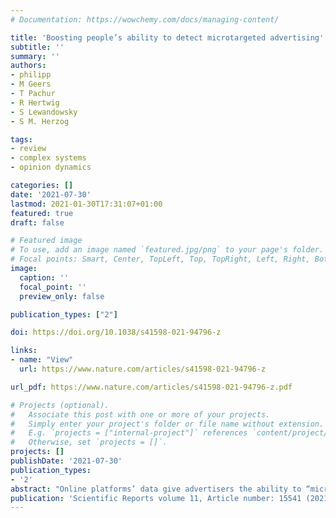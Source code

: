 ```yaml
---
# Documentation: https://wowchemy.com/docs/managing-content/

title: 'Boosting people’s ability to detect microtargeted advertising'
subtitle: ''
summary: ''
authors:
- philipp
- M Geers
- T Pachur
- R Hertwig
- S Lewandowsky
- S M. Herzog 

tags:
- review
- complex systems
- opinion dynamics

categories: []
date: '2021-07-30'
lastmod: 2021-01-30T17:31:07+01:00
featured: true
draft: false

# Featured image
# To use, add an image named `featured.jpg/png` to your page's folder.
# Focal points: Smart, Center, TopLeft, Top, TopRight, Left, Right, BottomLeft, Bottom, BottomRight.
image:
  caption: ''
  focal_point: ''
  preview_only: false

publication_types: ["2"]

doi: https://doi.org/10.1038/s41598-021-94796-z

links:
- name: "View"
  url: https://www.nature.com/articles/s41598-021-94796-z

url_pdf: https://www.nature.com/articles/s41598-021-94796-z.pdf

# Projects (optional).
#   Associate this post with one or more of your projects.
#   Simply enter your project's folder or file name without extension.
#   E.g. `projects = ["internal-project"]` references `content/project/deep-learning/index.md`.
#   Otherwise, set `projects = []`.
projects: []
publishDate: '2021-07-30'
publication_types:
- '2'
abstract: "Online platforms’ data give advertisers the ability to “microtarget” recipients’ personal vulnerabilities by tailoring different messages for the same thing, such as a product or political candidate. One possible response is to raise awareness for and resilience against such manipulative strategies through psychological inoculation. Two online experiments (total ) demonstrated that a short, simple intervention prompting participants to reflect on an attribute of their own personality—by completing a short personality questionnaire—boosted their ability to accurately identify ads that were targeted at them by up to 26 percentage points. Accuracy increased even without personalized feedback, but merely providing a description of the targeted personality dimension did not improve accuracy. We argue that such a “boosting approach,” which here aims to improve people’s competence to detect manipulative strategies themselves, should be part of a policy mix aiming to increase platforms’ transparency and user autonomy."
publication: 'Scientific Reports volume 11, Article number: 15541 (2021)'
---
```

